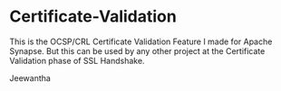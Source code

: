 Certificate-Validation
======================

This is the OCSP/CRL Certificate Validation Feature I made for Apache Synapse. But this can be used by any other 
project at the Certificate Validation phase of SSL Handshake.

Jeewantha
